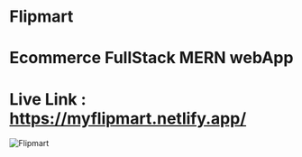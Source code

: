 # Flipmart
# Ecommerce FullStack MERN webApp 
# Live Link : https://myflipmart.netlify.app/
![Flipmart](https://github.com/heyfarhan/Flipmart/assets/113258806/37d7ff08-53be-4270-98c8-3511db0a5d60)
